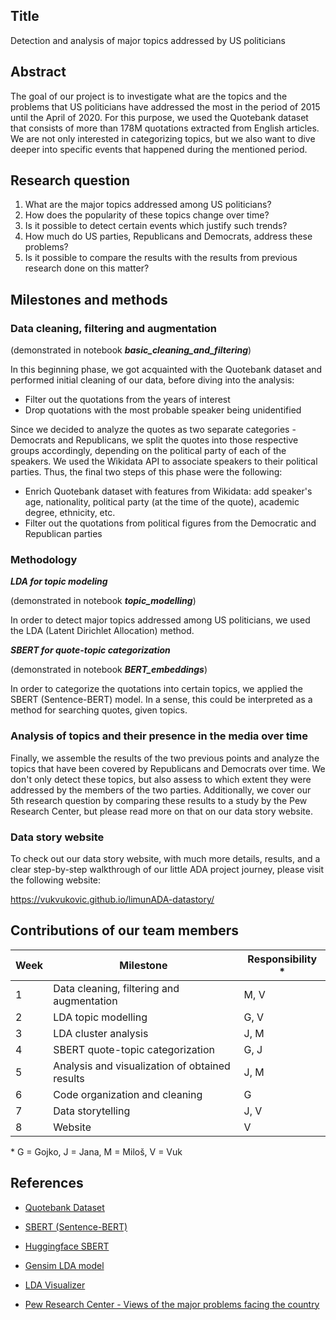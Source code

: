 ## Title

Detection and analysis of major topics addressed by US politicians

## Abstract

The goal of our project is to investigate what are the topics and the problems that US politicians have addressed the most in the period of 2015 until the April of 2020. For this purpose, we used the Quotebank dataset that consists of more than 178M quotations extracted from English articles. We are not only interested in categorizing topics, but we also want to dive deeper into specific events that happened during the mentioned period. 

## Research question

1. What are the major topics addressed among US politicians?
2. How does the popularity of these topics change over time? 
3. Is it possible to detect certain events which justify such trends?
4. How much do US parties, Republicans and Democrats, address these problems?
5. Is it possible to compare the results with the results from previous research done on this matter?

## Milestones and methods

### Data cleaning, filtering and augmentation

(demonstrated in notebook **_basic_cleaning_and_filtering_**)

In this beginning phase, we got acquainted with the Quotebank dataset and performed initial cleaning of our data, before diving into the analysis:

- Filter out the quotations from the years of interest
- Drop quotations with the most probable speaker being unidentified

Since we decided to analyze the quotes as two separate categories - Democrats and Republicans, we split the quotes into those respective groups accordingly, depending on the political party of each of the speakers. We used the Wikidata API to associate speakers to their political parties. Thus, the final two steps of this phase were the following:

- Enrich Quotebank dataset with features from Wikidata: add speaker&#39;s age, nationality, political party (at the time of the quote), academic degree, ethnicity, etc.
- Filter out the quotations from political figures from the Democratic and Republican parties

### Methodology

**_LDA for topic modeling_**

(demonstrated in notebook **_topic_modelling_**)

In order to detect major topics addressed among US politicians, we used the LDA (Latent Dirichlet Allocation) method.

**_SBERT for quote-topic categorization_**

(demonstrated in notebook **_BERT_embeddings_**)

In order to categorize the quotations into certain topics, we applied the SBERT (Sentence-BERT) model. In a sense, this could be interpreted as a method for searching quotes, given topics.

### Analysis of topics and their presence in the media over time

Finally, we assemble the results of the two previous points and analyze the topics that have been covered by Republicans and Democrats over time. We don't only detect these topics, but also assess to which extent they were addressed by the members of the two parties. Additionally, we cover our 5th research question by comparing these results to a study by the Pew Research Center, but please read more on that on our data story website.

### Data story website

To check out our data story website, with much more details, results, and a clear step-by-step walkthrough of our little ADA project journey, please visit the following website:

https://vukvukovic.github.io/limunADA-datastory/

## Contributions of our team members

| Week | Milestone | Responsibility \* |
| --- | --- | --- |
| 1 | Data cleaning, filtering and augmentation | M, V |
| 2 | LDA topic modelling | G, V |
| 3 | LDA cluster analysis | J, M |
| 4 | SBERT quote-topic categorization | G, J |
| 5 | Analysis and visualization of obtained results | J, M |
| 6 | Code organization and cleaning | G |
| 7 | Data storytelling | J, V |
| 8 | Website | V |

\* G = Gojko, J = Jana, M = Miloš, V = Vuk

## References

- [Quotebank Dataset](https://zenodo.org/record/4277311#.Yb0QV73MIUF)

- [SBERT (Sentence-BERT)](https://www.sbert.net/)

- [Huggingface SBERT](https://huggingface.co/sentence-transformers)

- [Gensim LDA model](https://radimrehurek.com/gensim/models/ldamodel.html)

- [LDA Visualizer](https://github.com/bmabey/pyLDAvis)

- [Pew Research Center - Views of the major problems facing the country](https://www.pewresearch.org/politics/2019/12/17/views-of-the-major-problems-facing-the-country/)



